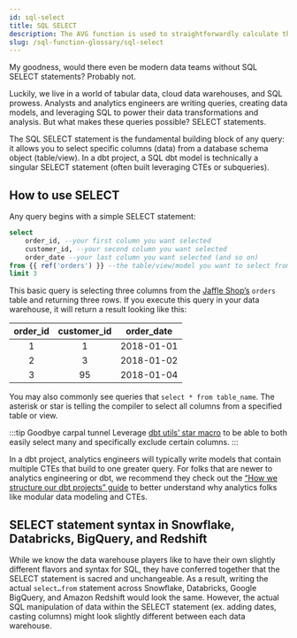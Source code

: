 ```yaml
---
id: sql-select
title: SQL SELECT
description: The AVG function is used to straightforwardly calculate the average of a numeric column, but you may also see it used in a window function to calculate rolling averages.
slug: /sql-function-glossary/sql-select
---
```


<head>
    <title>Working with SQL SELECT statements</title>
</head>

My goodness, would there even be modern data teams without SQL SELECT statements? Probably not.

Luckily, we live in a world of tabular data, cloud data warehouses, and SQL prowess. Analysts and analytics engineers are writing queries, creating data models, and leveraging SQL to power their data transformations and analysis. But what makes these queries possible? SELECT statements.

The SQL SELECT statement is the fundamental building block of any query: it allows you to select specific columns (data) from a database schema object (table/view). In a dbt project, a SQL dbt model is technically a singular SELECT statement (often built leveraging CTEs or subqueries). 

## How to use SELECT

Any query begins with a simple SELECT statement:

```sql
select
	order_id, --your first column you want selected
	customer_id, --your second column you want selected
	order_date --your last column you want selected (and so on)
from {{ ref('orders') }} --the table/view/model you want to select from
limit 3
```

This basic query is selecting three columns from the [Jaffle Shop’s](https://github.com/dbt-labs/jaffle_shop/blob/main/models/orders.sql) `orders` table and returning three rows. If you execute this query in your data warehouse, it will return a result looking like this:

| order_id | customer_id | order_date |
|:---:|:---:|:---:|
| 1 | 1 | 2018-01-01 |
| 2 | 3 | 2018-01-02 |
| 3 | 95 | 2018-01-04 |

You may also commonly see queries that `select * from table_name`. The asterisk or star is telling the compiler to select all columns from a specified table or view.

:::tip Goodbye carpal tunnel
Leverage [dbt utils’ star macro](https://docs.getdbt.com/blog/star-sql-love-letter) to be able to both easily select many and specifically exclude certain columns.
:::

In a dbt project, analytics engineers will typically write models that contain multiple CTEs that build to one greater query. For folks that are newer to analytics engineering or dbt, we recommend they check out the [“How we structure our dbt projects” guide](https://docs.getdbt.com/guides/best-practices/how-we-structure/1-guide-overview) to better understand why analytics folks like modular data modeling and CTEs.

## SELECT statement syntax in Snowflake, Databricks, BigQuery, and Redshift

While we know the data warehouse players like to have their own slightly different flavors and syntax for SQL, they have conferred together that the SELECT statement is sacred and unchangeable. As a result, writing the actual `select…from` statement across Snowflake, Databricks, Google BigQuery, and Amazon Redshift would look the same. However, the actual SQL manipulation of data within the SELECT statement (ex. adding dates, casting columns) might look slightly different between each data warehouse.